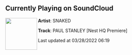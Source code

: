 ## Currently Playing on SoundCloud

[<img align="left" width="100" src="https://i1.sndcdn.com/artworks-000125220697-wafgow-t500x500.jpg">](https://soundcloud.com/snakedrocks/paul-stanley)

**Artist**: SNAKED 

**Track**: PAUL STANLEY [Nest HQ Premiere]

Last updated at 03/28/2022 06:19
